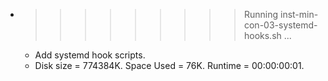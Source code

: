 * >>>>>>>>> Running inst-min-con-03-systemd-hooks.sh ...
  * Add systemd hook scripts.
  * Disk size = 774384K. Space Used = 76K. Runtime = 00:00:00:01.
